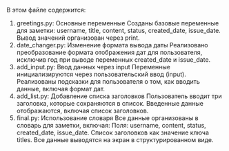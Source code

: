 В этом файле содержится:
  1. greetings.py: Основные переменные
    Созданы базовые переменные для заметки: username, title, content, status, created_date, issue_date.
    Вывод значений организован через print.
  2. date_changer.py: Изменение формата вывода даты
    Реализовано преобразование формата отображения дат для пользователя, исключив год при выводе переменных created_date и issue_date.
  3. add_input.py: Ввод данных через input
    Переменные инициализируются через пользовательский ввод (input).
    Реализованы подсказки для пользователя о том, как вводить данные, включая формат дат.
  4. add_list.py: Добавление списка заголовков
    Пользователь вводит три заголовка, которые сохраняются в список.
    Введенные данные отображаются, включая список заголовков.
  5. final.py: Использование словаря
    Все данные организованы в словарь для заметки, включая:
    Поля: username, content, status, created_date, issue_date.
    Список заголовков как значение ключа titles.
    Все данные выводятся на экран в структурированном виде.
